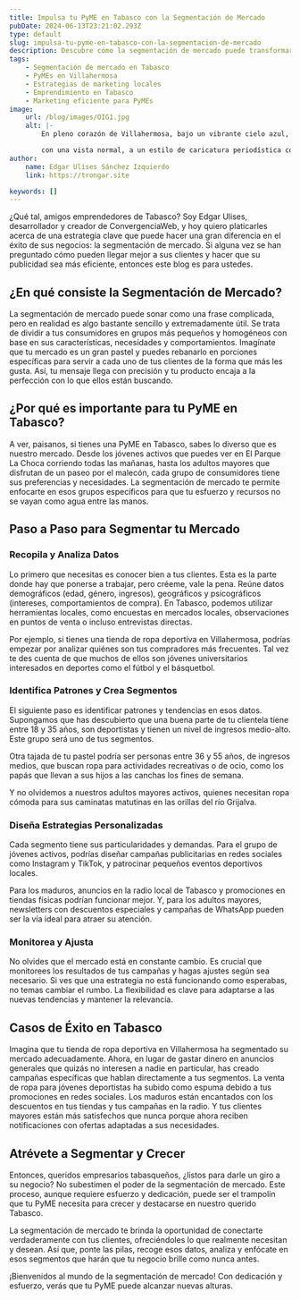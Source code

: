 ```yaml
---
title: Impulsa tu PyME en Tabasco con la Segmentación de Mercado
pubDate: 2024-06-13T23:21:02.293Z
type: default
slug: impulsa-tu-pyme-en-tabasco-con-la-segmentacion-de-mercado
description: Descubre cómo la segmentación de mercado puede transformar tu negocio en Tabasco. Aprende a identificar y enfocarte en los diferentes grupos de consumidores para maximizar la eficiencia de tus campañas de marketing.
tags:
    - Segmentación de mercado en Tabasco
    - PyMEs en Villahermosa
    - Estrategias de marketing locales
    - Emprendimiento en Tabasco
    - Marketing eficiente para PyMEs
image:
    url: /blog/images/OIG1.jpg
    alt: |-
        En pleno corazón de Villahermosa, bajo un vibrante cielo azul, comerciantes y empresarios tabasqueños se reúnen en un animado mercado al aire libre. Entre los coloridos puestos de artesanías y productos locales, se puede sentir la energía de la comunidad enfocada en el crecimiento y la expansión de sus PyMEs. Cada uno, vestido con trajes tradicionales tabasqueños en un elegante tono azul índigo, comparte estrategias y conocimientos sobre la segmentación de mercado, potenciando así sus negocios. 

        con una vista normal, a un estilo de caricatura periodística con la técnica de acuarela, la ropa de la gente debe ser en azul índigo y las personas deben usar ropa tradicional tabasqueña.
author:
    name: Edgar Ulises Sánchez Izquierdo
    link: https://trongar.site

keywords: []
---
```


¿Qué tal, amigos emprendedores de Tabasco? Soy Edgar Ulises, desarrollador y creador de ConvergenciaWeb, y hoy quiero platicarles acerca de una estrategia clave que puede hacer una gran diferencia en el éxito de sus negocios: la segmentación de mercado. Si alguna vez se han preguntado cómo pueden llegar mejor a sus clientes y hacer que su publicidad sea más eficiente, entonces este blog es para ustedes.

## ¿En qué consiste la Segmentación de Mercado?

La segmentación de mercado puede sonar como una frase complicada, pero en realidad es algo bastante sencillo y extremadamente útil. Se trata de dividir a tus consumidores en grupos más pequeños y homogéneos con base en sus características, necesidades y comportamientos. Imagínate que tu mercado es un gran pastel y puedes rebanarlo en porciones específicas para servir a cada uno de tus clientes de la forma que más les gusta. Así, tu mensaje llega con precisión y tu producto encaja a la perfección con lo que ellos están buscando.

## ¿Por qué es importante para tu PyME en Tabasco?

A ver, paisanos, si tienes una PyME en Tabasco, sabes lo diverso que es nuestro mercado. Desde los jóvenes activos que puedes ver en El Parque La Choca corriendo todas las mañanas, hasta los adultos mayores que disfrutan de un paseo por el malecón, cada grupo de consumidores tiene sus preferencias y necesidades. La segmentación de mercado te permite enfocarte en esos grupos específicos para que tu esfuerzo y recursos no se vayan como agua entre las manos.

## Paso a Paso para Segmentar tu Mercado

### Recopila y Analiza Datos

Lo primero que necesitas es conocer bien a tus clientes. Esta es la parte donde hay que ponerse a trabajar, pero créeme, vale la pena. Reúne datos demográficos (edad, género, ingresos), geográficos y psicográficos (intereses, comportamientos de compra). En Tabasco, podemos utilizar herramientas locales, como encuestas en mercados locales, observaciones en puntos de venta o incluso entrevistas directas.

Por ejemplo, si tienes una tienda de ropa deportiva en Villahermosa, podrías empezar por analizar quiénes son tus compradores más frecuentes. Tal vez te des cuenta de que muchos de ellos son jóvenes universitarios interesados en deportes como el fútbol y el básquetbol.

### Identifica Patrones y Crea Segmentos

El siguiente paso es identificar patrones y tendencias en esos datos. Supongamos que has descubierto que una buena parte de tu clientela tiene entre 18 y 35 años, son deportistas y tienen un nivel de ingresos medio-alto. Este grupo será uno de tus segmentos.

Otra tajada de tu pastel podría ser personas entre 36 y 55 años, de ingresos medios, que buscan ropa para actividades recreativas o de ocio, como los papás que llevan a sus hijos a las canchas los fines de semana.

Y no olvidemos a nuestros adultos mayores activos, quienes necesitan ropa cómoda para sus caminatas matutinas en las orillas del río Grijalva.

### Diseña Estrategias Personalizadas

Cada segmento tiene sus particularidades y demandas. Para el grupo de jóvenes activos, podrías diseñar campañas publicitarias en redes sociales como Instagram y TikTok, y patrocinar pequeños eventos deportivos locales.

Para los maduros, anuncios en la radio local de Tabasco y promociones en tiendas físicas podrían funcionar mejor. Y, para los adultos mayores, newsletters con descuentos especiales y campañas de WhatsApp pueden ser la vía ideal para atraer su atención.

### Monitorea y Ajusta

No olvides que el mercado está en constante cambio. Es crucial que monitorees los resultados de tus campañas y hagas ajustes según sea necesario. Si ves que una estrategia no está funcionando como esperabas, no temas cambiar el rumbo. La flexibilidad es clave para adaptarse a las nuevas tendencias y mantener la relevancia.

## Casos de Éxito en Tabasco

Imagina que tu tienda de ropa deportiva en Villahermosa ha segmentado su mercado adecuadamente. Ahora, en lugar de gastar dinero en anuncios generales que quizás no interesen a nadie en particular, has creado campañas específicas que hablan directamente a tus segmentos. La venta de ropa para jóvenes deportistas ha subido como espuma debido a tus promociones en redes sociales. Los maduros están encantados con los descuentos en tus tiendas y tus campañas en la radio. Y tus clientes mayores están más satisfechos que nunca porque ahora reciben notificaciones con ofertas adaptadas a sus necesidades.

## Atrévete a Segmentar y Crecer

Entonces, queridos empresarios tabasqueños, ¿listos para darle un giro a su negocio? No subestimen el poder de la segmentación de mercado. Este proceso, aunque requiere esfuerzo y dedicación, puede ser el trampolín que tu PyME necesita para crecer y destacarse en nuestro querido Tabasco.

La segmentación de mercado te brinda la oportunidad de conectarte verdaderamente con tus clientes, ofreciéndoles lo que realmente necesitan y desean. Así que, ponte las pilas, recoge esos datos, analiza y enfócate en esos segmentos que harán que tu negocio brille como nunca antes.

¡Bienvenidos al mundo de la segmentación de mercado! Con dedicación y esfuerzo, verás que tu PyME puede alcanzar nuevas alturas.